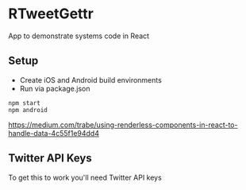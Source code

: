 # RTweetGettr

App to demonstrate systems code in React

## Setup

* Create iOS and Android build environments
* Run via package.json

```
npm start
npm android
```

https://medium.com/trabe/using-renderless-components-in-react-to-handle-data-4c55f1e94dd4

## Twitter API Keys

To get this to work you'll need Twitter API keys